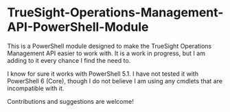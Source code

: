 # TrueSight-Operations-Management-API-PowerShell-Module
This is a PowerShell module designed to make the TrueSight Operations Management API easier to work with. It is a work in progress, but I am adding to it every chance I find the need to.

I know for sure it works with PowerShell 5.1. I have not tested it with PowerShell 6 (Core), though I do not believe I am using any cmdlets that are incompatible with it.

Contributions and suggestions are welcome!
